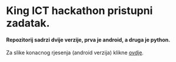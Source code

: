 # King ICT hackathon pristupni zadatak.

#### Repozitorij sadrzi dvije verzije, prva je android, a druga je python.

Za slike konacnog rjesenja (android verzija) klikne [ovdje](https://github.com/ivanrezic/changecode/tree/master/screenshots).
